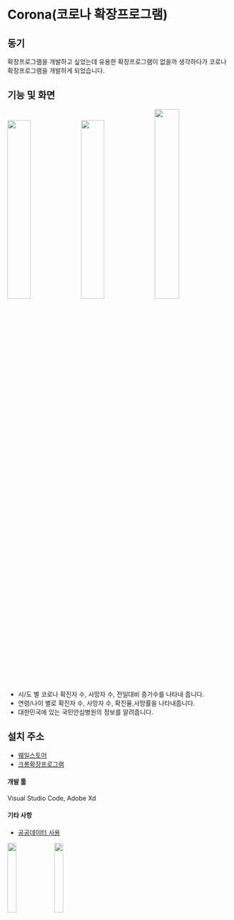 # Corona(코로나 확장프로그램)

## 동기

확장프로그램을 개발하고 싶었는데 유용한 확장프로그램이 없을까 생각하다가 코로나 확장프로그램을 개발하게 되었습니다.

## 기능 및 화면
<div>
<img src="https://user-images.githubusercontent.com/52942411/100828866-7314f900-34a3-11eb-9959-81ad7ffa4c7a.PNG" width="32%" />
<img src="https://user-images.githubusercontent.com/52942411/100828868-73ad8f80-34a3-11eb-9f73-1a5e19d12db3.PNG" width="32%" />
<img src="https://user-images.githubusercontent.com/52942411/100828870-74462600-34a3-11eb-9f52-10e1d9b17a67.PNG" width="33%" />
</div>

- 시/도 별 코로나 확진자 수, 사망자 수, 전일대비 증가수를 나타내 줍니다.
- 연령/나이 별로 확진자 수, 사망자 수, 확진율,사망률을 나타내줍니다.
- 대한민국에 있는 국민안심병원의 정보를 알려줍니다.

## 설치 주소
- [웨일스토어](https://store.whale.naver.com/detail/mhckekopiffchnhkofoaldgdkobadajg)
- [크롬확장프로그램](https://store.whale.naver.com/detail/mhckekopiffchnhkofoaldgdkobadajg)


#### 개발 툴
Visual Studio Code, Adobe Xd


#### 기타 사항
- [공공데이터 사용](https://www.data.go.kr/)
<img src="https://user-images.githubusercontent.com/52942411/100828632-e5390e00-34a2-11eb-9361-619b8cb4cbd2.png" width="20%" />
<img src="https://user-images.githubusercontent.com/52942411/100828689-013caf80-34a3-11eb-9d31-4347833ceb75.jpg" width="20%" />
